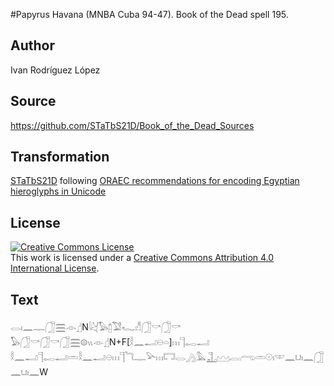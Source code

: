 #Papyrus Havana (MNBA Cuba 94-47). Book of the Dead spell 195.

## Author 

Ivan Rodríguez López

## Source 

https://github.com/STaTbS21D/Book_of_the_Dead_Sources

## Transformation 

[STaTbS21D](https://statbs21d.github.io/) following [ORAEC recommendations for encoding Egyptian hieroglyphs in Unicode](https://github.com/oraec/recommendations-encoding-hieroglyphs)

## License 

<a rel="license" href="http://creativecommons.org/licenses/by/4.0/"><img alt="Creative Commons License" style="border-width:0" src="https://i.creativecommons.org/l/by/4.0/88x31.png" /></a><br />This work is licensed under a <a rel="license" href="http://creativecommons.org/licenses/by/4.0/">Creative Commons Attribution 4.0 International License</a>.

## Text 

<hiero><rubrum>𓂋𓏤𓈖𓊃𓃂𓈗</rubrum>𓁹𓊨N𓇋𓋔𓅃𓉺𓅑𓆑𓀭𓃂𓎡𓃂𓎡<br>
𓅃𓃂𓎡𓃂𓎡𓃂𓈗𓊗𓏭𓁹𓊨N+F[𓎛𓈖𓂝𓇷𓏏]𓏥𓊹𓉻𓂝<br>
𓎛𓈖𓂝𓊹𓉻𓂝𓏛𓎛𓈖𓂝𓇷𓏥𓊹𓆓𓊃𓅪𓏥𓉐𓂋𓂻𓅓𓊻𓈉𓐛𓂺𓏛𓇳𓏤𓎱𓈖𓂓𓏤𓈖𓃂𓈖𓂓𓏤𓈖W<br></hiero>